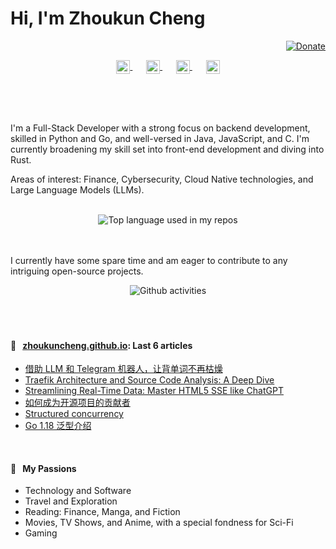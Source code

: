 # Hi, I'm Zhoukun Cheng

<div align="right">
  <a href="https://github.com/sponsors/zhoukuncheng">
    <img src="https://img.shields.io/badge/$-support-ff69b4.svg?style=flat" alt="Donate" />
  </a>
</div>
<br />
<br />
<p align="center" style="margin: -20px 0 30px">
   <a href="https://twitter.com/JackChan1660522" target="_blank" style='margin-right:10px'>
    <img align="center" src="https://cdn.jsdelivr.net/npm/simple-icons@3.0.1/icons/twitter.svg" alt="twitter" height="22px" width="22px" />
  </a>
  &nbsp;&nbsp;
  <a href="https://t.me/jackchan_dev" target="_blank" style='margin-right:10px'>
      <img align="center" src="https://cdn.jsdelivr.net/npm/simple-icons@3.0.1/icons/telegram.svg" alt="telegram" height="22px" width="22px" />
  </a>
  &nbsp;&nbsp;
  <a href="https://www.linkedin.com/in/zhoukuncheng/" target="_blank" style='margin-right:10px'>
    <img align="center" src="https://cdn.jsdelivr.net/npm/simple-icons@3.0.1/icons/linkedin.svg" alt="linkedin" height="22px" width="22px" />
  </a>
  &nbsp;&nbsp;
  <a href="mailto:zhoukun.dev@gmail.com" target="_blank">
    <img align="center" src="https://cdn.jsdelivr.net/npm/simple-icons@3.0.1/icons/gmail.svg" alt="email" height="22px" width="22px" />
  </a>
</p>
<br />
<br />


I'm a Full-Stack Developer with a strong focus on backend development, skilled in Python and Go, and well-versed in Java, JavaScript, and C. I'm currently broadening my skill set into front-end development and diving into Rust.
<br />

Areas of interest: Finance, Cybersecurity, Cloud Native technologies, and Large Language Models (LLMs).

<br />

<div align="center">
  <img width="" src="https://github-readme-stats.vercel.app/api/top-langs/?username=zhoukuncheng&layout=compact&hide_title=1&card_width=400" alt="Top language used in my repos" />
  <br />
  <br />
</div>

<br />

I currently have some spare time and am eager to contribute to any intriguing open-source projects.

<div align="center">
  <img width="" src="https://github-readme-stats.vercel.app/api?username=zhoukuncheng&show_icons=true&hide_border=true&card_width=300" alt="Github activities" />
  <br />
  <br />
</div>




<br />
<br />

#### 📖 &nbsp;&nbsp;[zhoukuncheng.github.io](https://zhoukuncheng.github.io/): Last 6 articles
* [借助 LLM 和 Telegram 机器人，让背单词不再枯燥](https://zhoukuncheng.github.io/posts/llm-vocabulary-reminder/)
* [Traefik Architecture and Source Code Analysis: A Deep Dive](https://zhoukuncheng.github.io/posts/traefik-architecture-and-source-code-analysis/)
* [Streamlining Real-Time Data: Master HTML5 SSE like ChatGPT](https://zhoukuncheng.github.io/posts/html5-sse/)
* [如何成为开源项目的贡献者](https://zhoukuncheng.github.io/posts/opensource-contribution/)
* [Structured concurrency](https://zhoukuncheng.github.io/posts/structured-concurrency/)
* [Go 1.18 泛型介绍](https://zhoukuncheng.github.io/posts/go-generics/)

<br />

#### 🧡 &nbsp;&nbsp;My Passions

- Technology and Software
- Travel and Exploration
- Reading: Finance, Manga, and Fiction
- Movies, TV Shows, and Anime, with a special fondness for Sci-Fi
- Gaming
